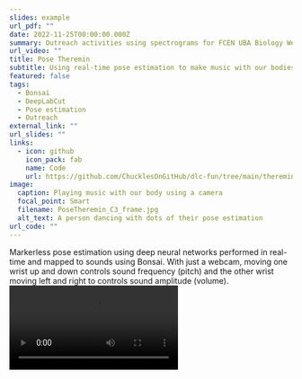 ```yaml
---
slides: example
url_pdf: ""
date: 2022-11-25T00:00:00.000Z
summary: Outreach activities using spectrograms for FCEN UBA Biology Week
url_video: ""
title: Pose Theremin
subtitle: Using real-time pose estimation to make music with our bodies
featured: false
tags:
  - Bonsai
  - DeepLabCut
  - Pose estimation
  - Outreach
external_link: ""
url_slides: ""
links:
  - icon: github
    icon_pack: fab
    name: Code
    url: https://github.com/ChucklesOnGitHub/dlc-fun/tree/main/theremin
image:
  caption: Playing music with our body using a camera
  focal_point: Smart
  filename: PoseTheremin_C3_frame.jpg
  alt_text: A person dancing with dots of their pose estimation
url_code: ""
---
```

Markerless pose estimation using deep neural networks performed in real-time and mapped to sounds using Bonsai.
With just a webcam, moving one wrist up and down controls sound frequency (pitch) and the other wrist moving left and right to controls sound amplitude (volume).
![PoseTheremin](/media/PoseTheremin_C3.mp4)
